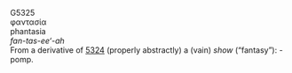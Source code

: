 <body>
  <p>G5325<br>  φαντασία  <br> phantasia  <br><i>fan-tas-ee‘-ah </i><br>From a derivative of <a href="g5324.htm">5324</a>  (properly abstractly) a (vain) <i>show</i> (“fantasy”): - pomp.<br></p>
 </body>